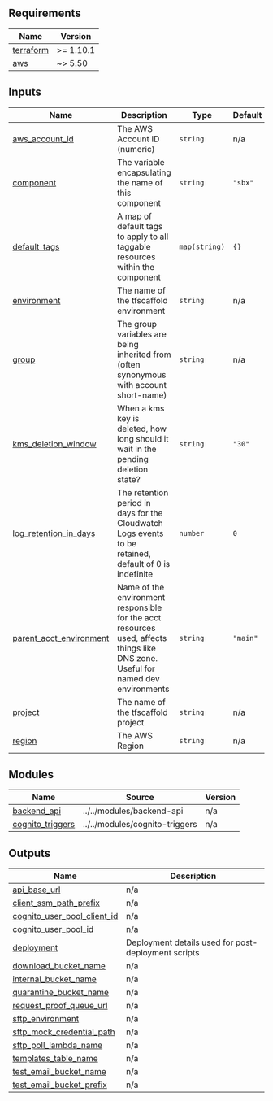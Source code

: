 <!-- BEGIN_TF_DOCS -->
<!-- markdownlint-disable -->
<!-- vale off -->

## Requirements

| Name | Version |
|------|---------|
| <a name="requirement_terraform"></a> [terraform](#requirement\_terraform) | >= 1.10.1 |
| <a name="requirement_aws"></a> [aws](#requirement\_aws) | ~> 5.50 |
## Inputs

| Name | Description | Type | Default | Required |
|------|-------------|------|---------|:--------:|
| <a name="input_aws_account_id"></a> [aws\_account\_id](#input\_aws\_account\_id) | The AWS Account ID (numeric) | `string` | n/a | yes |
| <a name="input_component"></a> [component](#input\_component) | The variable encapsulating the name of this component | `string` | `"sbx"` | no |
| <a name="input_default_tags"></a> [default\_tags](#input\_default\_tags) | A map of default tags to apply to all taggable resources within the component | `map(string)` | `{}` | no |
| <a name="input_environment"></a> [environment](#input\_environment) | The name of the tfscaffold environment | `string` | n/a | yes |
| <a name="input_group"></a> [group](#input\_group) | The group variables are being inherited from (often synonymous with account short-name) | `string` | n/a | yes |
| <a name="input_kms_deletion_window"></a> [kms\_deletion\_window](#input\_kms\_deletion\_window) | When a kms key is deleted, how long should it wait in the pending deletion state? | `string` | `"30"` | no |
| <a name="input_log_retention_in_days"></a> [log\_retention\_in\_days](#input\_log\_retention\_in\_days) | The retention period in days for the Cloudwatch Logs events to be retained, default of 0 is indefinite | `number` | `0` | no |
| <a name="input_parent_acct_environment"></a> [parent\_acct\_environment](#input\_parent\_acct\_environment) | Name of the environment responsible for the acct resources used, affects things like DNS zone. Useful for named dev environments | `string` | `"main"` | no |
| <a name="input_project"></a> [project](#input\_project) | The name of the tfscaffold project | `string` | n/a | yes |
| <a name="input_region"></a> [region](#input\_region) | The AWS Region | `string` | n/a | yes |
## Modules

| Name | Source | Version |
|------|--------|---------|
| <a name="module_backend_api"></a> [backend\_api](#module\_backend\_api) | ../../modules/backend-api | n/a |
| <a name="module_cognito_triggers"></a> [cognito\_triggers](#module\_cognito\_triggers) | ../../modules/cognito-triggers | n/a |
## Outputs

| Name | Description |
|------|-------------|
| <a name="output_api_base_url"></a> [api\_base\_url](#output\_api\_base\_url) | n/a |
| <a name="output_client_ssm_path_prefix"></a> [client\_ssm\_path\_prefix](#output\_client\_ssm\_path\_prefix) | n/a |
| <a name="output_cognito_user_pool_client_id"></a> [cognito\_user\_pool\_client\_id](#output\_cognito\_user\_pool\_client\_id) | n/a |
| <a name="output_cognito_user_pool_id"></a> [cognito\_user\_pool\_id](#output\_cognito\_user\_pool\_id) | n/a |
| <a name="output_deployment"></a> [deployment](#output\_deployment) | Deployment details used for post-deployment scripts |
| <a name="output_download_bucket_name"></a> [download\_bucket\_name](#output\_download\_bucket\_name) | n/a |
| <a name="output_internal_bucket_name"></a> [internal\_bucket\_name](#output\_internal\_bucket\_name) | n/a |
| <a name="output_quarantine_bucket_name"></a> [quarantine\_bucket\_name](#output\_quarantine\_bucket\_name) | n/a |
| <a name="output_request_proof_queue_url"></a> [request\_proof\_queue\_url](#output\_request\_proof\_queue\_url) | n/a |
| <a name="output_sftp_environment"></a> [sftp\_environment](#output\_sftp\_environment) | n/a |
| <a name="output_sftp_mock_credential_path"></a> [sftp\_mock\_credential\_path](#output\_sftp\_mock\_credential\_path) | n/a |
| <a name="output_sftp_poll_lambda_name"></a> [sftp\_poll\_lambda\_name](#output\_sftp\_poll\_lambda\_name) | n/a |
| <a name="output_templates_table_name"></a> [templates\_table\_name](#output\_templates\_table\_name) | n/a |
| <a name="output_test_email_bucket_name"></a> [test\_email\_bucket\_name](#output\_test\_email\_bucket\_name) | n/a |
| <a name="output_test_email_bucket_prefix"></a> [test\_email\_bucket\_prefix](#output\_test\_email\_bucket\_prefix) | n/a |

<!-- vale on -->
<!-- markdownlint-enable -->
<!-- END_TF_DOCS -->
